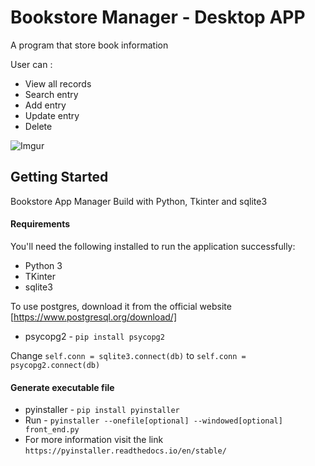 
# Bookstore Manager - Desktop APP
A program that store book information

User can :
* View all records
* Search entry
* Add entry
* Update entry
* Delete

![Imgur](https://i.imgur.com/IRhO5bY.png?1)

## Getting Started
Bookstore App Manager Build with Python, Tkinter and sqlite3


#### Requirements

You'll need the following installed to run the application successfully:
* Python 3
* TKinter
* sqlite3

To use postgres, download it from the official website [https://www.postgresql.org/download/]
* psycopg2 - `pip install psycopg2`

Change `self.conn = sqlite3.connect(db)` to  `self.conn = psycopg2.connect(db)`

#### Generate executable file

* pyinstaller - `pip install pyinstaller`
* Run - `pyinstaller --onefile[optional] --windowed[optional] front_end.py `
* For more information visit the link `https://pyinstaller.readthedocs.io/en/stable/`
